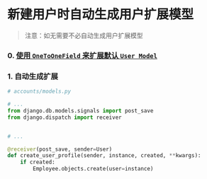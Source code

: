 # 新建用户时自动生成用户扩展模型

> 注意：如无需要不必自动生成用户扩展模型


### 0. [使用 `OneToOneField` 来扩展默认 `User Model`](../example1-profile/)

### 1. 自动生成扩展

``` python
# accounts/models.py

# ...
from django.db.models.signals import post_save
from django.dispatch import receiver


# ...

@receiver(post_save, sender=User)
def create_user_profile(sender, instance, created, **kwargs):
    if created:
        Employee.objects.create(user=instance)
```

